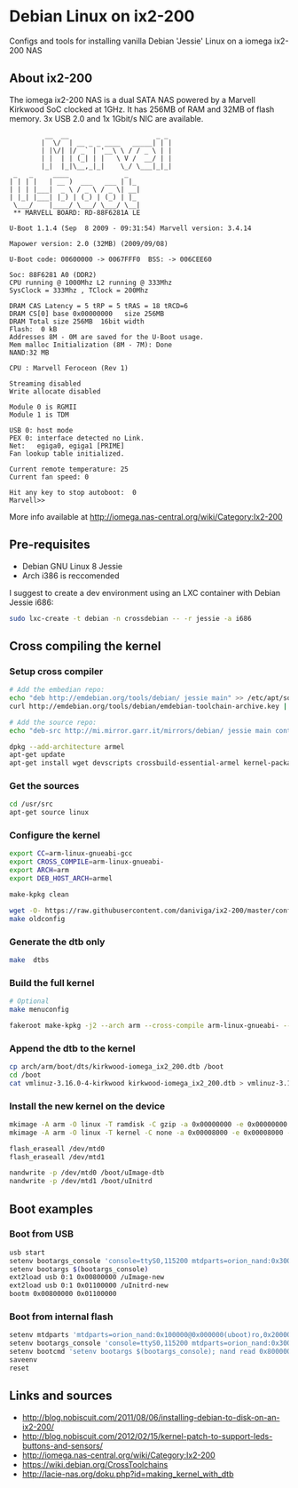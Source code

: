 Debian Linux on ix2-200
=======

Configs and tools for installing vanilla Debian 'Jessie' Linux on a iomega ix2-200 NAS

About ix2-200
------
The iomega ix2-200 NAS is a dual SATA NAS powered by a Marvell Kirkwood SoC clocked at 1GHz. It has 256MB of RAM and 32MB of flash memory. 3x USB 2.0 and 1x 1Gbit/s NIC are available.

```
         __  __                      _ _
        |  \/  | __ _ _ ____   _____| | |
        | |\/| |/ _` | '__\ \ / / _ \ | |
        | |  | | (_| | |   \ V /  __/ | |
        |_|  |_|\__,_|_|    \_/ \___|_|_|
 _   _     ____              _
| | | |   | __ )  ___   ___ | |_ 
| | | |___|  _ \ / _ \ / _ \| __| 
| |_| |___| |_) | (_) | (_) | |_ 
 \___/    |____/ \___/ \___/ \__| 
 ** MARVELL BOARD: RD-88F6281A LE  

U-Boot 1.1.4 (Sep  8 2009 - 09:31:54) Marvell version: 3.4.14

Mapower version: 2.0 (32MB) (2009/09/08)

U-Boot code: 00600000 -> 0067FFF0  BSS: -> 006CEE60

Soc: 88F6281 A0 (DDR2)
CPU running @ 1000Mhz L2 running @ 333Mhz
SysClock = 333Mhz , TClock = 200Mhz 

DRAM CAS Latency = 5 tRP = 5 tRAS = 18 tRCD=6
DRAM CS[0] base 0x00000000   size 256MB 
DRAM Total size 256MB  16bit width
Flash:  0 kB
Addresses 8M - 0M are saved for the U-Boot usage.
Mem malloc Initialization (8M - 7M): Done
NAND:32 MB

CPU : Marvell Feroceon (Rev 1)

Streaming disabled 
Write allocate disabled

Module 0 is RGMII
Module 1 is TDM

USB 0: host mode
PEX 0: interface detected no Link.
Net:   egiga0, egiga1 [PRIME]
Fan lookup table initialized.

Current remote temperature: 25
Current fan speed: 0

Hit any key to stop autoboot:  0 
Marvell>>
```

More info available at http://iomega.nas-central.org/wiki/Category:Ix2-200


Pre-requisites
------
+ Debian GNU Linux 8 Jessie
+ Arch i386 is reccomended 

I suggest to create a dev environment using an LXC container with Debian Jessie i686:

```bash
sudo lxc-create -t debian -n crossdebian -- -r jessie -a i686
```

Cross compiling the kernel
------
### Setup cross compiler ###

```bash
# Add the embedian repo:
echo "deb http://emdebian.org/tools/debian/ jessie main" >> /etc/apt/sources.list
curl http://emdebian.org/tools/debian/emdebian-toolchain-archive.key | apt-key add -

# Add the source repo:
echo "deb-src http://mi.mirror.garr.it/mirrors/debian/ jessie main contrib non-free" >> /etc/apt/sources.list

dpkg --add-architecture armel
apt-get update
apt-get install wget devscripts crossbuild-essential-armel kernel-package
```

### Get the sources ###
```bash
cd /usr/src
apt-get source linux
```

### Configure the kernel ###
```bash
export CC=arm-linux-gnueabi-gcc
export CROSS_COMPILE=arm-linux-gnueabi-
export ARCH=arm
export DEB_HOST_ARCH=armel

make-kpkg clean

wget -O- https://raw.githubusercontent.com/daniviga/ix2-200/master/configs/config-3.16.0-4-kirkwood-ix2-200 > .config
make oldconfig
```

### Generate the dtb only ###
```bash
make  dtbs
```

### Build the full kernel ###
```bash
# Optional
make menuconfig

fakeroot make-kpkg -j2 --arch arm --cross-compile arm-linux-gnueabi- --initrd kernel_image kernel_headers
```

### Append the dtb to the kernel ###
```bash
cp arch/arm/boot/dts/kirkwood-iomega_ix2_200.dtb /boot
cd /boot
cat vmlinuz-3.16.0-4-kirkwood kirkwood-iomega_ix2_200.dtb > vmlinuz-3.16.0-4-kirkwood-dtb
```

### Install the new kernel on the device ###
```bash
mkimage -A arm -O linux -T ramdisk -C gzip -a 0x00000000 -e 0x00000000 -n initramfs -d initrd.img-3.16.0-4-kirkwood uInitrd
mkimage -A arm -O linux -T kernel -C none -a 0x00008000 -e 0x00008000 -n Linux+dtb -d vmlinuz-3.16.0-4-kirkwood-dtb uImage-dtb
```
```bash
flash_eraseall /dev/mtd0
flash_eraseall /dev/mtd1

nandwrite -p /dev/mtd0 /boot/uImage-dtb
nandwrite -p /dev/mtd1 /boot/uInitrd 
```

Boot examples
------
### Boot from USB ###
```bash
usb start
setenv bootargs_console 'console=ttyS0,115200 mtdparts=orion_nand:0x300000@0x100000(uImage),0x1000000@0x540000(uInitrd) root=/dev/sda1'
setenv bootargs $(bootargs_console)
ext2load usb 0:1 0x00800000 /uImage-new
ext2load usb 0:1 0x01100000 /uInitrd-new
bootm 0x00800000 0x01100000
```

### Boot from internal flash ###
```bash
setenv mtdparts 'mtdparts=orion_nand:0x100000@0x000000(uboot)ro,0x20000@0xA0000(uboot_env),0x300000@0x100000(uImage),0x1000000@0x540000(uInitrd)'
setenv bootargs_console 'console=ttyS0,115200 mtdparts=orion_nand:0x300000@0x100000(uImage),0x1000000@0x540000(uInitrd) root=/dev/sda1'
setenv bootcmd 'setenv bootargs $(bootargs_console); nand read 0x800000 uImage; nand read 0x1100000 uInitrd; bootm 0x00800000 0x01100000'
saveenv
reset
```

Links and sources
------
+ http://blog.nobiscuit.com/2011/08/06/installing-debian-to-disk-on-an-ix2-200/
+ http://blog.nobiscuit.com/2012/02/15/kernel-patch-to-support-leds-buttons-and-sensors/
+ http://iomega.nas-central.org/wiki/Category:Ix2-200
+ https://wiki.debian.org/CrossToolchains
+ http://lacie-nas.org/doku.php?id=making_kernel_with_dtb
